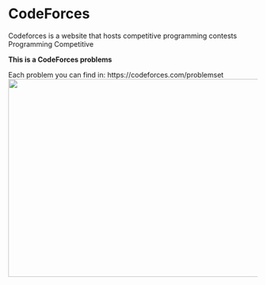 # CodeForces
Codeforces is a website that hosts competitive programming contests
Programming Competitive
<p><b>This is a CodeForces problems</b></p>
Each problem you can find in:
https://codeforces.com/problemset

<img src="https://res.cloudinary.com/practicaldev/image/fetch/s--N2_RJe5R--/c_imagga_scale,f_auto,fl_progressive,h_420,q_auto,w_1000/https://dev-to-uploads.s3.amazonaws.com/uploads/articles/cer3l19eex0wy900b101.jpg" width="600" height="400"> 
